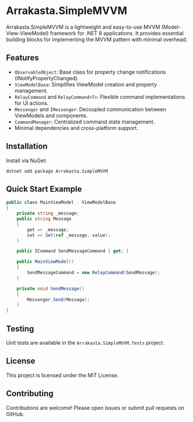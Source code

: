 # Arrakasta.SimpleMVVM

Arrakasta.SimpleMVVM is a lightweight and easy-to-use MVVM (Model-View-ViewModel) framework for .NET 8 applications. It provides essential building blocks for implementing the MVVM pattern with minimal overhead.

## Features

- `ObservableObject`: Base class for property change notifications (INotifyPropertyChanged).
- `ViewModelBase`: Simplifies ViewModel creation and property management.
- `RelayCommand` and `RelayCommand<T>`: Flexible command implementations for UI actions.
- `Messenger` and `IMessenger`: Decoupled communication between ViewModels and components.
- `CommandManager`: Centralized command state management.
- Minimal dependencies and cross-platform support.

## Installation

Install via NuGet:

```
dotnet add package Arrakasta.SimpleMVVM
```

## Quick Start Example

```csharp
public class MainViewModel : ViewModelBase
{
    private string _message;
    public string Message
    {
        get => _message;
        set => Set(ref _message, value);
    }

    public ICommand SendMessageCommand { get; }

    public MainViewModel()
    {
        SendMessageCommand = new RelayCommand(SendMessage);
    }

    private void SendMessage()
    {
        Messenger.Send(Message);
    }
}
```

## Testing

Unit tests are available in the `Arrakasta.SimpleMVVM.Tests` project.

## License

This project is licensed under the MIT License.

## Contributing

Contributions are welcome! Please open issues or submit pull requests on GitHub.